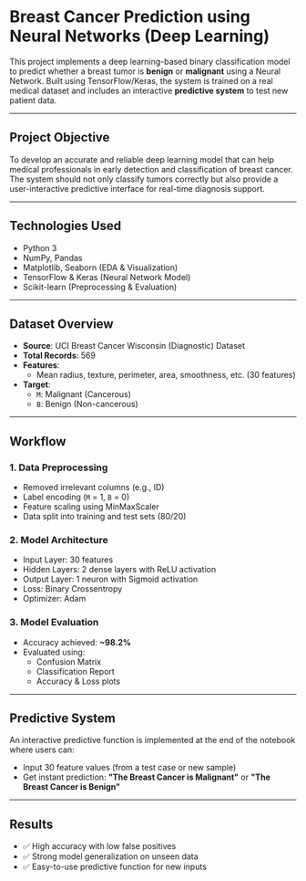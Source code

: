 # Breast Cancer Prediction using Neural Networks (Deep Learning)

This project implements a deep learning-based binary classification model to predict whether a breast tumor is **benign** or **malignant** using a Neural Network. Built using TensorFlow/Keras, the system is trained on a real medical dataset and includes an interactive **predictive system** to test new patient data.

---

## Project Objective

To develop an accurate and reliable deep learning model that can help medical professionals in early detection and classification of breast cancer. The system should not only classify tumors correctly but also provide a user-interactive predictive interface for real-time diagnosis support.

---

## Technologies Used

- Python 3
- NumPy, Pandas
- Matplotlib, Seaborn (EDA & Visualization)
- TensorFlow & Keras (Neural Network Model)
- Scikit-learn (Preprocessing & Evaluation)

---

## Dataset Overview

- **Source**: UCI Breast Cancer Wisconsin (Diagnostic) Dataset
- **Total Records**: 569
- **Features**:
  - Mean radius, texture, perimeter, area, smoothness, etc. (30 features)
- **Target**:
  - `M`: Malignant (Cancerous)
  - `B`: Benign (Non-cancerous)

---

## Workflow

### 1. Data Preprocessing
- Removed irrelevant columns (e.g., ID)
- Label encoding (`M` = 1, `B` = 0)
- Feature scaling using MinMaxScaler
- Data split into training and test sets (80/20)

### 2. Model Architecture
- Input Layer: 30 features
- Hidden Layers: 2 dense layers with ReLU activation
- Output Layer: 1 neuron with Sigmoid activation
- Loss: Binary Crossentropy
- Optimizer: Adam

### 3. Model Evaluation
- Accuracy achieved: **~98.2%**
- Evaluated using:
  - Confusion Matrix
  - Classification Report
  - Accuracy & Loss plots

---

## Predictive System

An interactive predictive function is implemented at the end of the notebook where users can:
- Input 30 feature values (from a test case or new sample)
- Get instant prediction: **"The Breast Cancer is Malignant"** or **"The Breast Cancer is Benign"**

---

## Results

- ✅ High accuracy with low false positives
- ✅ Strong model generalization on unseen data
- ✅ Easy-to-use predictive function for new inputs
